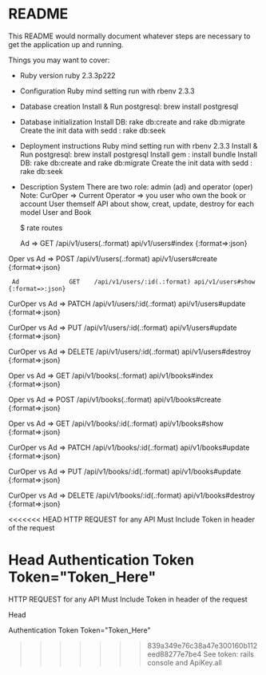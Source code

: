 # README

This README would normally document whatever steps are necessary to get the
application up and running.

Things you may want to cover:

* Ruby version 
    ruby 2.3.3p222

* Configuration
    Ruby mind setting run with rbenv 2.3.3
    
* Database creation
    Install & Run postgresql:  brew install postgresql
 
* Database initialization
    Install DB: rake db:create and rake db:migrate
    Create the init data with sedd : rake db:seek
  
* Deployment instructions
    Ruby mind setting run with rbenv 2.3.3
    Install & Run postgresql:  brew install postgresql
    Install gem : install bundle
    Install DB: rake db:create and rake db:migrate
    Create the init data with sedd : rake db:seek
    
* Description System 
   There are two role: admin (ad) and operator (oper) 
   Note: CurOper => Current Operator => you user who own the book or account User themself
   API about show, creat, update, destroy for each model User and Book
   
   $ rate routes 

     Ad      =>        GET    /api/v1/users(.:format)     api/v1/users#index {:format=>:json}

Oper vs Ad   =>        POST   /api/v1/users(.:format)     api/v1/users#create {:format=>:json}

     Ad              GET    /api/v1/users/:id(.:format) api/v1/users#show {:format=>:json}

CurOper vs Ad    =>    PATCH  /api/v1/users/:id(.:format) api/v1/users#update {:format=>:json}

CurOper vs Ad    =>    PUT    /api/v1/users/:id(.:format) api/v1/users#update {:format=>:json}

CurOper vs Ad    =>    DELETE /api/v1/users/:id(.:format) api/v1/users#destroy {:format=>:json}

Oper vs Ad       =>    GET    /api/v1/books(.:format)     api/v1/books#index {:format=>:json}

Oper vs Ad       =>    POST   /api/v1/books(.:format)     api/v1/books#create {:format=>:json}

Oper vs Ad        =>   GET    /api/v1/books/:id(.:format) api/v1/books#show {:format=>:json}

CurOper vs Ad     =>   PATCH  /api/v1/books/:id(.:format) api/v1/books#update {:format=>:json}

CurOper vs Ad     =>   PUT    /api/v1/books/:id(.:format) api/v1/books#update {:format=>:json}

CurOper vs Ad      =>  DELETE /api/v1/books/:id(.:format) api/v1/books#destroy {:format=>:json}
    
<<<<<<< HEAD
HTTP REQUEST for any API Must Include Token in header of the request

Head
Authentication Token Token="Token_Here"
=======
  HTTP REQUEST for any API Must Include Token in header of the request
  
Head

Authentication Token Token="Token_Here"

>>>>>>> 839a349e76c38a47e300160b112eed88277e7be4
See token: rails console and ApiKey.all 

    
  
